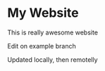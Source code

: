 # My Website

This is really awesome website

Edit on example branch

Updated locally, then remotelly
